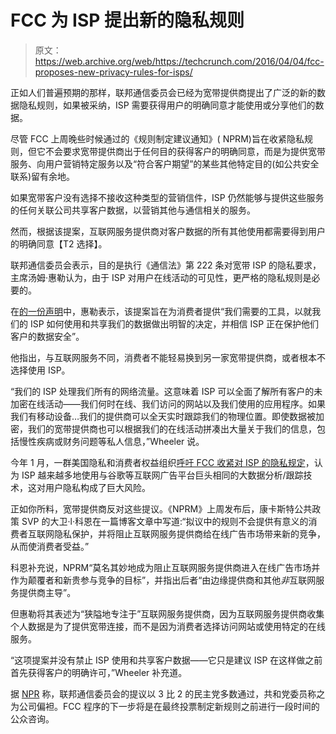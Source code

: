 # FCC 为 ISP 提出新的隐私规则

> 原文：<https://web.archive.org/web/https://techcrunch.com/2016/04/04/fcc-proposes-new-privacy-rules-for-isps/>

正如人们普遍预期的那样，联邦通信委员会已经为宽带提供商提出了广泛的新的数据隐私规则，如果被采纳，ISP 需要获得用户的明确同意才能使用或分享他们的数据。

尽管 FCC 上周晚些时候通过的《规则制定建议通知》( NPRM)旨在收紧隐私规则，但它不会要求宽带提供商出于任何目的获得客户的明确同意，而是为提供宽带服务、向用户营销特定服务以及“符合客户期望”的某些其他特定目的(如公共安全联系)留有余地。

如果宽带客户没有选择不接收这种类型的营销信件，ISP 仍然能够与提供这些服务的任何关联公司共享客户数据，以营销其他与通信相关的服务。

然而，根据该提案，互联网服务提供商对客户数据的所有其他使用都需要得到用户的明确同意【T2 选择】。

联邦通信委员会表示，目的是执行《通信法》第 222 条对宽带 ISP 的隐私要求，主席汤姆·惠勒认为，由于 ISP 对用户在线活动的可见性，更严格的隐私规则是必要的。

在[的一份声明](https://web.archive.org/web/20230326064225/https://apps.fcc.gov/edocs_public/attachmatch/DOC-338679A2.pdf)中，惠勒表示，该提案旨在为消费者提供“我们需要的工具，以就我们的 ISP 如何使用和共享我们的数据做出明智的决定，并相信 ISP 正在保护他们客户的数据安全”。

他指出，与互联网服务不同，消费者不能轻易换到另一家宽带提供商，或者根本不选择使用 ISP。

“我们的 ISP 处理我们所有的网络流量。这意味着 ISP 可以全面了解所有客户的未加密在线活动——我们何时在线、我们访问的网站以及我们使用的应用程序。如果我们有移动设备…我们的提供商可以全天实时跟踪我们的物理位置。即使数据被加密，我们的宽带提供商也可以根据我们的在线活动拼凑出大量关于我们的信息，包括慢性疾病或财务问题等私人信息，”Wheeler 说。

今年 1 月，一群美国隐私和消费者权益组织[呼吁 FCC 收紧对 ISP 的隐私规定](https://web.archive.org/web/20230326064225/https://techcrunch.com/2016/01/19/fcc-urged-to-rein-in-broadband-providers-on-privacy-grounds/)，认为 ISP 越来越多地使用与谷歌等互联网广告平台巨头相同的大数据分析/跟踪技术，这对用户隐私构成了巨大风险。

正如你所料，宽带提供商反对这些提议。《NPRM》上周发布后，康卡斯特公共政策 SVP 的大卫·l·科恩在一篇博客文章中写道:“拟议中的规则不会提供有意义的消费者互联网隐私保护，并将阻止互联网服务提供商给在线广告市场带来新的竞争，从而使消费者受益。”

科恩补充说，NPRM“莫名其妙地成为阻止互联网服务提供商进入在线广告市场并作为颠覆者和新贵参与竞争的目标”，并指出后者“由边缘提供商和其他*非*互联网服务提供商主导”。

但惠勒将其表述为“狭隘地专注于”互联网服务提供商，因为互联网服务提供商收集个人数据是为了提供宽带连接，而不是因为消费者选择访问网站或使用特定的在线服务。

“这项提案并没有禁止 ISP 使用和共享客户数据——它只是建议 ISP 在这样做之前首先获得客户的明确许可，”Wheeler 补充道。

据 [NPR](https://web.archive.org/web/20230326064225/http://www.npr.org/sections/thetwo-way/2016/03/31/472528382/fcc-votes-to-propose-new-privacy-rules-for-internet-service-providers) 称，联邦通信委员会的提议以 3 比 2 的民主党多数通过，共和党委员称之为公司偏袒。FCC 程序的下一步将是在最终投票制定新规则之前进行一段时间的公众咨询。